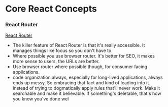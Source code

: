 # Core React Concepts

### React Router
[React Router](https://reactrouter.com/)

- The killer feature of React Router is that it's really accessible. It manages things like focus so you don't have to.
- Where possible you use browser router. It's better for SEO, it makes more sense to users, the URLs are better. 
- Use browser router where possible though, for consumer facing applications.
- code organization always, especially for long-lived applications, always ends up messy. So embracing that fact and kind of leading into it instead of trying to dogmatically apply rules that'll never work. Make it searchable and make it believable. If something's deletable, that's how you know you've done wel

